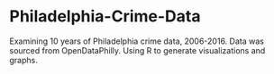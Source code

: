# Philadelphia-Crime-Data

Examining 10 years of Philadelphia crime data, 2006-2016.
Data was sourced from OpenDataPhilly. Using R to generate visualizations and graphs.
